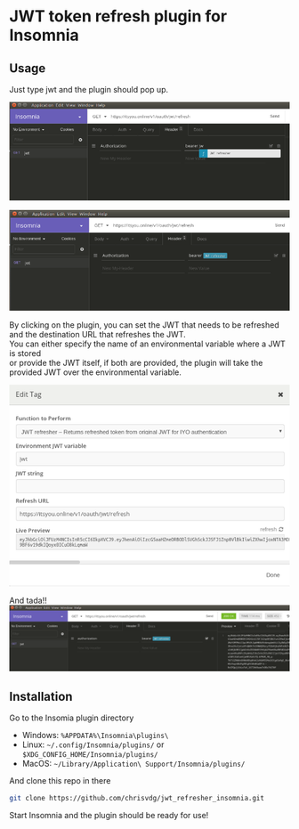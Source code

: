 # JWT token refresh plugin for Insomnia

## Usage

Just type jwt and the plugin should pop up.

![Insomnia's autocomplete suggests jwt refresher](assets/use1.png)

![Plugin is selected](assets/use2.png)

By clicking on the plugin, you can set the JWT that needs to be refreshed and the destination URL that refreshes the JWT.  
You can either specify the name of an environmental variable where a JWT is stored  
or provide the JWT itself, if both are provided, the plugin will take the provided JWT over the environmental variable.

![Plugin options](assets/use3.png)

And tada!!
![Plugin success](assets/use4.png)

## Installation

Go to the Insomia plugin directory

* Windows:  `%APPDATA%\Insomnia\plugins\`
* Linux:    `~/.config/Insomnia/plugins/` or `$XDG_CONFIG_HOME/Insomnia/plugins/`
* MacOS:    `~/Library/Application\ Support/Insomnia/plugins/`

And clone this repo in there

```bash
git clone https://github.com/chrisvdg/jwt_refresher_insomnia.git
```

Start Insomnia and the plugin should be ready for use!